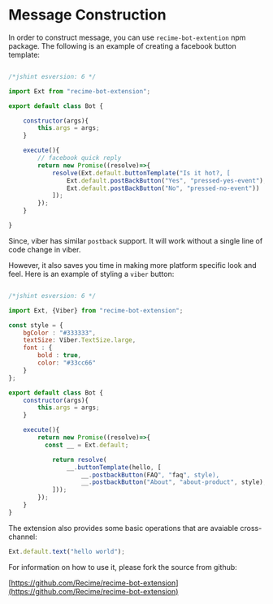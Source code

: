 # Message Construction

In order to construct message, you can use `recime-bot-extention` npm package. The following is an example of creating a facebook button template:


```javascript

/*jshint esversion: 6 */

import Ext from "recime-bot-extension";

export default class Bot {

    constructor(args){
        this.args = args;
    }

    execute(){
        // facebook quick reply
        return new Promise((resolve)=>{
            resolve(Ext.default.buttonTemplate("Is it hot?, [
				Ext.default.postBackButton("Yes", "pressed-yes-event"),
				Ext.default.postBackButton("No", "pressed-no-event"))
            ]);   
        }); 
    }

}
```

Since, viber has similar `postback` support. It will work without a single line of code change in viber.


However, it also saves you time in making more platform specific look and feel. Here is an example of styling a `viber` button:

```javascript

/*jshint esversion: 6 */

import Ext, {Viber} from "recime-bot-extension";

const style = {
	bgColor : "#333333",
	textSize: Viber.TextSize.large,
	font : {
		bold : true,
		color: "#33cc66"
	}	
};

export default class Bot {
	constructor(args){
		this.args = args;
	}

	execute(){
		return new Promise((resolve)=>{
          const __ = Ext.default;

			return resolve(
				__.buttonTemplate(hello, [
					__.postbackButton(FAQ", "faq", style),
					__.postbackButton("About", "about-product", style),
			]));
		});
	}
}
```


The extension also provides some basic operations that are avaiable cross-channel:

```javascript
Ext.default.text("hello world");
```

For information on how to use it, please fork the source from github:

[https://github.com/Recime/recime-bot-extension](https://github.com/Recime/recime-bot-extension)

